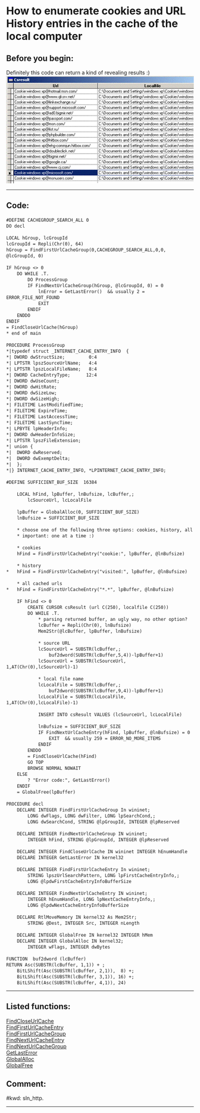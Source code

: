 
# How to enumerate cookies and URL History entries in the cache of the local computer

## Before you begin:
Definitely this code can return a kind of revealing results :)  
![](../images/cookies.gif)  
  
***  


## Code:
```foxpro  
#DEFINE CACHEGROUP_SEARCH_ALL 0
DO decl

LOCAL hGroup, lcGroupId
lcGroupId = Repli(Chr(0), 64)
hGroup = FindFirstUrlCacheGroup(0,CACHEGROUP_SEARCH_ALL,0,0, @lcGroupId, 0)

IF hGroup <> 0
	DO WHILE .T.
		DO ProcessGroup
		IF FindNextUrlCacheGroup(hGroup, @lcGroupId, 0) = 0
			lnError = GetLastError()  && usually 2 = ERROR_FILE_NOT_FOUND
			EXIT
		ENDIF
	ENDDO
ENDIF
= FindCloseUrlCache(hGroup)
* end of main

PROCEDURE ProcessGroup
*|typedef struct _INTERNET_CACHE_ENTRY_INFO  {
*| DWORD dwStructSize;         0:4
*| LPTSTR lpszSourceUrlName;   4:4
*| LPTSTR lpszLocalFileName;   8:4
*| DWORD CacheEntryType;      12:4
*| DWORD dwUseCount;
*| DWORD dwHitRate;
*| DWORD dwSizeLow;
*| DWORD dwSizeHigh;
*| FILETIME LastModifiedTime;
*| FILETIME ExpireTime;
*| FILETIME LastAccessTime;
*| FILETIME LastSyncTime;
*| LPBYTE lpHeaderInfo;
*| DWORD dwHeaderInfoSize;
*| LPTSTR lpszFileExtension;
*| union {
*| 	DWORD dwReserved;
*| 	DWORD dwExemptDelta;
*| 	};
*|} INTERNET_CACHE_ENTRY_INFO, *LPINTERNET_CACHE_ENTRY_INFO;

#DEFINE SUFFICIENT_BUF_SIZE  16384

	LOCAL hFind, lpBuffer, lnBufsize, lcBuffer,;
		lcSourceUrl, lcLocalFile

	lpBuffer = GlobalAlloc(0, SUFFICIENT_BUF_SIZE)
	lnBufsize = SUFFICIENT_BUF_SIZE

	* choose one of the following three options: cookies, history, all
	* important: one at a time :)

	* cookies
	hFind = FindFirstUrlCacheEntry("cookie:", lpBuffer, @lnBufsize)

	* history
*	hFind = FindFirstUrlCacheEntry("visited:", lpBuffer, @lnBufsize)

	* all cached urls
*	hFind = FindFirstUrlCacheEntry("*.*", lpBuffer, @lnBufsize)

	IF hFind <> 0
		CREATE CURSOR csResult (url C(250), localfile C(250))
		DO WHILE .T.
			* parsing returned buffer, an ugly way, no other option?
			lcBuffer = Repli(Chr(0), lnBufsize)
			Mem2Str(@lcBuffer, lpBuffer, lnBufsize)
			
			* source URL
			lcSourceUrl = SUBSTR(lcBuffer,;
				buf2dword(SUBSTR(lcBuffer,5,4))-lpBuffer+1)
			lcSourceUrl = SUBSTR(lcSourceUrl, 1,AT(Chr(0),lcSourceUrl)-1)
			
			* local file name
			lcLocalFile = SUBSTR(lcBuffer,;
				buf2dword(SUBSTR(lcBuffer,9,4))-lpBuffer+1)
			lcLocalFile = SUBSTR(lcLocalFile, 1,AT(Chr(0),lcLocalFile)-1)
			
			INSERT INTO csResult VALUES (lcSourceUrl, lcLocalFile)
			
			lnBufsize = SUFFICIENT_BUF_SIZE
			IF FindNextUrlCacheEntry(hFind, lpBuffer, @lnBufsize) = 0
				EXIT  && usually 259 = ERROR_NO_MORE_ITEMS
			ENDIF
		ENDDO
		= FindCloseUrlCache(hFind)
		GO TOP
		BROWSE NORMAL NOWAIT
	ELSE
		? "Error code:", GetLastError()
	ENDIF
	= GlobalFree(lpBuffer)

PROCEDURE decl
	DECLARE INTEGER FindFirstUrlCacheGroup In wininet;
		LONG dwFlags, LONG dwFilter, LONG lpSearchCond,;
		LONG dwSearchCond, STRING @lpGroupId, INTEGER @lpReserved

	DECLARE INTEGER FindNextUrlCacheGroup IN wininet;
		INTEGER hFind, STRING @lpGroupId, INTEGER @lpReserved

	DECLARE INTEGER FindCloseUrlCache IN wininet INTEGER hEnumHandle
	DECLARE INTEGER GetLastError IN kernel32

	DECLARE INTEGER FindFirstUrlCacheEntry In wininet;
		STRING lpszUrlSearchPattern, LONG lpFirstCacheEntryInfo,;
		LONG @lpdwFirstCacheEntryInfoBufferSize

	DECLARE INTEGER FindNextUrlCacheEntry IN wininet;
		INTEGER hEnumHandle, LONG lpNextCacheEntryInfo,;
		LONG @lpdwNextCacheEntryInfoBufferSize

	DECLARE RtlMoveMemory IN kernel32 As Mem2Str;
		STRING @Dest, INTEGER Src, INTEGER nLength

	DECLARE INTEGER GlobalFree IN kernel32 INTEGER hMem
	DECLARE INTEGER GlobalAlloc IN kernel32;
		INTEGER wFlags, INTEGER dwBytes

FUNCTION  buf2dword (lcBuffer)
RETURN Asc(SUBSTR(lcBuffer, 1,1)) + ;
	BitLShift(Asc(SUBSTR(lcBuffer, 2,1)),  8) +;
	BitLShift(Asc(SUBSTR(lcBuffer, 3,1)), 16) +;
	BitLShift(Asc(SUBSTR(lcBuffer, 4,1)), 24)  
```  
***  


## Listed functions:
[FindCloseUrlCache](../libraries/wininet/FindCloseUrlCache.md)  
[FindFirstUrlCacheEntry](../libraries/wininet/FindFirstUrlCacheEntry.md)  
[FindFirstUrlCacheGroup](../libraries/wininet/FindFirstUrlCacheGroup.md)  
[FindNextUrlCacheEntry](../libraries/wininet/FindNextUrlCacheEntry.md)  
[FindNextUrlCacheGroup](../libraries/wininet/FindNextUrlCacheGroup.md)  
[GetLastError](../libraries/kernel32/GetLastError.md)  
[GlobalAlloc](../libraries/kernel32/GlobalAlloc.md)  
[GlobalFree](../libraries/kernel32/GlobalFree.md)  

## Comment:
  
  
#kwd: sln_http.  
  
***  

